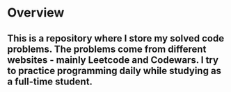 # Overview

## This is a repository where I store my solved code problems. The problems come from different websites - mainly Leetcode and Codewars. I try to practice programming daily while studying as a full-time student.
